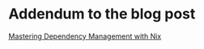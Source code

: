 # Addendum to the blog post

[Mastering Dependency Management with Nix](https://matthid.de/blog/post/2024-03-10/mastering-dependency-management-with-nix)
